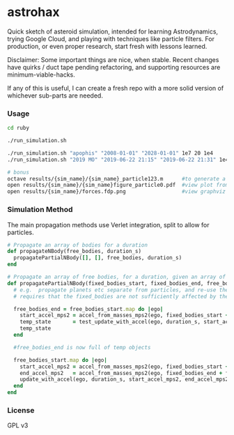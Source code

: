 # astrohax
Quick sketch of asteroid simulation, intended for learning Astrodynamics, trying Google Cloud, and playing with techniques like particle filters.  For production, or even proper research, start fresh with lessons learned.

Disclaimer: Some important things are nice, when stable. Recent changes have quirks / duct tape pending refactoring, and supporting resources are minimum-viable-hacks.

If any of this is useful, I can create a fresh repo with a more solid version of whichever sub-parts are needed.

### Usage
```bash
cd ruby

./run_simulation.sh

./run_simulation.sh "apophis" "2008-01-01" "2028-01-01" 1e7 20 1e4
./run_simulation.sh "2019 MO" "2019-06-22 21:15" "2019-06-22 21:31" 1e4 3 1e0   #collision test

# bonus
octave results/{sim_name}/{sim_name}_particle123.m      #to generate a scatter plot of a particle
open results/{sim_name}/{sim_name}figure_particle0.pdf  #view plot from octave
open results/{sim_name}/forces.fdp.png                  #view graphviz plot of forces 
```

### Simulation Method
The main propagation methods use Verlet integration, split to allow for particles.

```ruby
# Propagate an array of bodies for a duration
def propagateNBody(free_bodies, duration_s)
  propagatePartialNBody([], [], free_bodies, duration_s)
end

# Propagate an array of free bodies, for a duration, given an array of non-moving fixed bodies
def propagatePartialNBody(fixed_bodies_start, fixed_bodies_end, free_bodies_start, duration_s)
  # e.g.  propagate planets etc separate from particles, and re-use the result
  # requires that the fixed_bodies are not sufficiently affected by the free object

  free_bodies_end = free_bodies_start.map do |ego|
    start_accel_mps2 = accel_from_masses_mps2(ego, fixed_bodies_start + free_bodies_start)
    temp_state       = test_update_with_accel(ego, duration_s, start_accel_mps2) #get updated estimated positions
    temp_state
  end

  #free_bodies_end is now full of temp objects

  free_bodies_start.map do |ego|
    start_accel_mps2 = accel_from_masses_mps2(ego, fixed_bodies_start + free_bodies_start) #optimization: duplicate work
    end_accel_mps2   = accel_from_masses_mps2(ego, fixed_bodies_end + free_bodies_end)
    update_with_accel(ego, duration_s, start_accel_mps2, end_accel_mps2)
  end
end
```

### License
GPL v3
